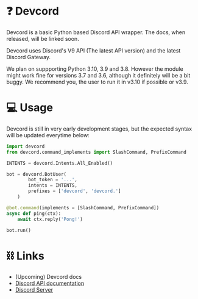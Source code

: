 # ❓ Devcord

Devcord is a basic Python based Discord API wrapper. The docs, when released, will be linked soon.

Devcord uses Discord's V9 API (The latest API version) and the latest Discord Gateway.

We plan on suppporting Python 3.10, 3.9 and 3.8. However the module might work fine for versions 3.7 and 3.6, although it definitely will be a bit buggy. We recommend you, the user to run it in v3.10 if possible or v3.9.

# 💻 Usage

Devcord is still in very early development stages, but the expected syntax will be updated everytime below:

```py
import devcord
from devcord.command_implements import SlashCommand, PrefixCommand

INTENTS = devcord.Intents.All_Enabled()

bot = devcord.BotUser(
        bot_token = '...',
        intents = INTENTS,
        prefixes = ['devcord', 'devcord.']
    )

@bot.command(implements = [SlashCommand, PrefixCommand])
async def ping(ctx):
    await ctx.reply('Pong!')

bot.run()
```

# ⛓ Links

- (Upcoming) Devcord docs 
- [Discord API documentation](https://discord.com/developers/docs)
- [Discord Server](https://discord.gg/bTnheyspUm)
